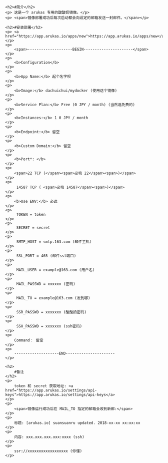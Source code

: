 	<h2>#简介</h2>
	<p>	这是一个 arukas 专用的酸酸奶镜像。</p>
	<p>	<span>镜像部署成功后每次启动都会向设定的邮箱发送一封邮件。</span></p>
	
	<h2>#安装部署</h2>
	<p>	<a href="https://app.arukas.io/apps/new">https://app.arukas.io/apps/new</a></p>
	<p>
		<span>--------------------BEGIN----------------------</span>
	</p>
	<p>
		<b>Configuration</b>
	</p>
	<p>
		<b>App Name:</b> 起个名字呗
	</p>
	<p>
		<b>Image:</b> dachuichui/mydocker (使用这个镜像)
	</p>
	<p>
		<b>Service Plan:</b> Free (0 JPY / month) (当然选免费的)
	</p>
	<p>
		<b>Instances:</b> 1 0 JPY / month
	</p>
	<p>
		<b>Endpoint:</b> 留空
	</p>
	<p>
		<b>Custom Domain:</b> 留空
	</p>
	<p>
		<b>Port*: </b> 
	</p>
	<p>
		<span>22 TCP (</span><span>必填 22</span><span>)</span>
	</p>
	<p>
		 14587 TCP ( <span>必填 14587</span><span>)</span>
	</p>
	<p>
		<b>Use ENV:</b> 必选
	</p>
	<p>
		 TOKEN = token
	</p>
	<p>
		 SECRET = secret
	</p>
	<p>
		 SMTP_HOST = smtp.163.com (邮件主机)
	</p>
	<p>
		 SSL_PORT = 465 (邮件ssl端口)
	</p>
	<p>
		 MAIL_USER = example@163.com (用户名)
	</p>
	<p>
		 MAIL_PASSWD = xxxxxx (密码)
	</p>
	<p>
		 MAIL_TO = example@163.com (发到哪)
	</p>
	<p>
		 SSR_PASSWD = xxxxxxx (酸酸奶密码)
	</p>
	<p>
		 SSH_PASSWD = xxxxxxx (ssh密码)
	</p>
	<p>
		Command： 留空
	</p>
	<p>
		--------------------END----------------------
	</p>
	
	<h2>
		#备注
	</h2>
	<p>
		token 和 secret 获取地址: <a href="https://app.arukas.io/settings/api-keys">https://app.arukas.io/settings/api-keys</a>
	</p>
	<p>
		<span>镜像运行成功后在 MAIL_TO 指定的邮箱会收到新邮:</span>
	</p>
	<p>
		标题: [arukas.io] suansuanru updated. 2018-xx-xx xx:xx:xx
	</p>
	<p>
		内容: xxx.xxx.xxx.xxx:xxxx (ssh)
	</p>
	<p>
		ssr://xxxxxxxxxxxxxxxxxx (你懂)
	</p>